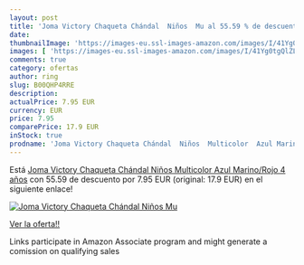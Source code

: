 ```yaml
---
layout: post
title: 'Joma Victory Chaqueta Chándal  Niños  Mu al 55.59 % de descuento'
date: 
thumbnailImage: 'https://images-eu.ssl-images-amazon.com/images/I/41Yg0tgQlZL._SL200_.jpg'
images: [ 'https://images-eu.ssl-images-amazon.com/images/I/41Yg0tgQlZL._SL200_.jpg' ]
comments: true
category: ofertas
author: ring
slug: B00QHP4RRE
description:
actualPrice: 7.95 EUR
currency: EUR
price: 7.95
comparePrice: 17.9 EUR
inStock: true
prodname: 'Joma Victory Chaqueta Chándal  Niños  Multicolor  Azul Marino/Rojo   4 años'
---
```


Está [Joma Victory Chaqueta Chándal  Niños  Multicolor  Azul Marino/Rojo   4 años](https://www.amazon.es/dp/B00QHP4RRE/?tag=tolees-21) con 55.59 de descuento por 7.95 EUR (original: 17.9 EUR) en el siguiente enlace!

[![Joma Victory Chaqueta Chándal  Niños  Mu](https://images-eu.ssl-images-amazon.com/images/I/41Yg0tgQlZL._SL200_.jpg)](https://www.amazon.es/dp/B00QHP4RRE/?tag=tolees-21)

[Ver la oferta!!](https://www.amazon.es/dp/B00QHP4RRE/?tag=tolees-21)

Links participate in Amazon Associate program and might generate a comission on qualifying sales


